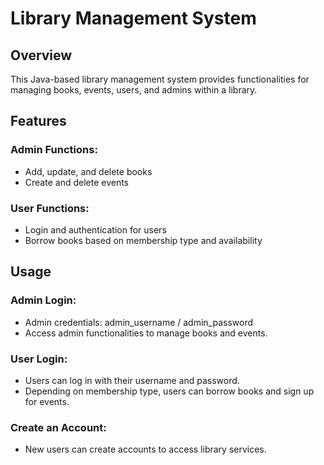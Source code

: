 # Library Management System
## Overview
This Java-based library management system provides functionalities for managing books, events, users, and admins within a library.

## Features
### Admin Functions:

- Add, update, and delete books
- Create and delete events
### User Functions:

- Login and authentication for users
- Borrow books based on membership type and availability

## Usage
### Admin Login:

- Admin credentials: admin_username / admin_password
- Access admin functionalities to manage books and events.
### User Login:

- Users can log in with their username and password.
- Depending on membership type, users can borrow books and sign up for events.
### Create an Account:

- New users can create accounts to access library services.
